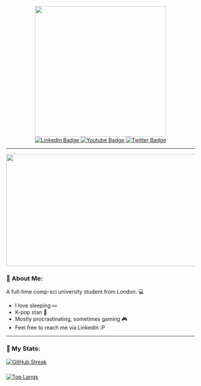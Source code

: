 <div id="header" align="center">
  <img src="https://media1.tenor.com/m/vMS8fFQR0OAAAAAd/anime-computer.gif" width="350"/>
</div>

<div id="badges" align="center">
  <a href="https://www.linkedin.com/in/alexandra-maria-paraschiv-b66aa42a5/">
    <img src="https://img.shields.io/badge/LinkedIn-blue?style=for-the-badge&logo=linkedin&logoColor=white" alt="LinkedIn Badge"/>
  </a>
  <a href="https://www.youtube.com/@almapar">
    <img src="https://img.shields.io/badge/YouTube-red?style=for-the-badge&logo=youtube&logoColor=white" alt="Youtube Badge"/>
  </a>
  <a href="https://x.com/almapar2">
    <img src="https://img.shields.io/badge/Twitter-blue?style=for-the-badge&logo=x&logoColor=white" alt="Twitter Badge"/>
  </a>
</div>
<div id="views" align="center">
  <img src="https://komarev.com/ghpvc/?username=almapar&style=flat-square&color=blue" alt=""/>
</div>

---

<div align="center">
  <img src="https://i.pinimg.com/originals/97/02/a9/9702a93a11c0c0df57564ec1fafe374d.gif" width="600" height="300"/>
</div>

### 💜 About Me:
A full-time comp-sci university student from London. 💻
- I love sleeping :zzz:
- K-pop stan 🎵
- Mostly procrastinating, sometimes gaming 🎮
- Feel free to reach me via LinkedIn :P

---

### 🤍 My Stats:
[![GitHub Streak](http://github-readme-streak-stats.herokuapp.com?user=almapar&theme=dark&background=000000)](https://git.io/streak-stats) 
<br>
###
[![Top Langs](https://github-readme-stats.vercel.app/api/top-langs/?username=almapar)](https://github.com/anuraghazra/github-readme-stats)

